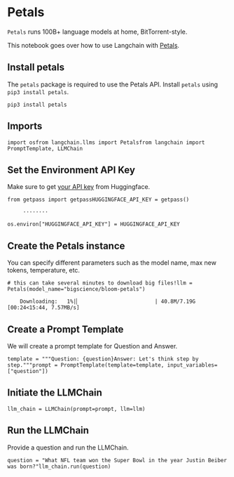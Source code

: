 Petals
======

`Petals` runs 100B+ language models at home, BitTorrent-style.

This notebook goes over how to use Langchain with [Petals](https://github.com/bigscience-workshop/petals).

Install petals[](#install-petals "Direct link to Install petals")
------------------------------------------------------------------

The `petals` package is required to use the Petals API. Install `petals` using `pip3 install petals`.

    pip3 install petals

Imports[](#imports "Direct link to Imports")
---------------------------------------------

    import osfrom langchain.llms import Petalsfrom langchain import PromptTemplate, LLMChain

Set the Environment API Key[](#set-the-environment-api-key "Direct link to Set the Environment API Key")
---------------------------------------------------------------------------------------------------------

Make sure to get [your API key](https://huggingface.co/docs/api-inference/quicktour#get-your-api-token) from Huggingface.

    from getpass import getpassHUGGINGFACE_API_KEY = getpass()

         ········

    os.environ["HUGGINGFACE_API_KEY"] = HUGGINGFACE_API_KEY

Create the Petals instance[](#create-the-petals-instance "Direct link to Create the Petals instance")
------------------------------------------------------------------------------------------------------

You can specify different parameters such as the model name, max new tokens, temperature, etc.

    # this can take several minutes to download big files!llm = Petals(model_name="bigscience/bloom-petals")

        Downloading:   1%|▏                        | 40.8M/7.19G [00:24<15:44, 7.57MB/s]

Create a Prompt Template[](#create-a-prompt-template "Direct link to Create a Prompt Template")
------------------------------------------------------------------------------------------------

We will create a prompt template for Question and Answer.

    template = """Question: {question}Answer: Let's think step by step."""prompt = PromptTemplate(template=template, input_variables=["question"])

Initiate the LLMChain[](#initiate-the-llmchain "Direct link to Initiate the LLMChain")
---------------------------------------------------------------------------------------

    llm_chain = LLMChain(prompt=prompt, llm=llm)

Run the LLMChain[](#run-the-llmchain "Direct link to Run the LLMChain")
------------------------------------------------------------------------

Provide a question and run the LLMChain.

    question = "What NFL team won the Super Bowl in the year Justin Beiber was born?"llm_chain.run(question)